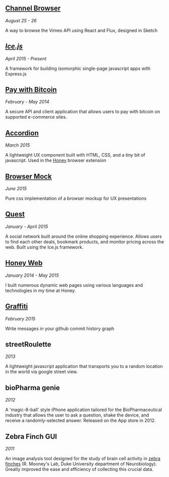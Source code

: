 ## [Channel Browser](http://coltontbrown.com/projects/channelbrowser)

*August 25 - 26*

A way to browse the Vimeo API using React and Flux, designed in Sketch


## *[Ice.js](http://coltontb.github.io/ice-js)*

*April 2015 - Present*

A framework for building isomorphic single-page javascript apps with Express.js


## [Pay with Bitcoin](./projects/pay-with-bitcoin)

*February - May 2014*

A secure API and client application that allows users to pay with bitcoin on supported e-commerce sites.


## [Accordion](http://coltontb.github.io/accordion)

*March 2015*

A lightweight UX component built with HTML, CSS, and a *tiny* bit of javascript. Used in the [Honey][honey-link] browser extension


## [Browser Mock](http://coltontb.github.io/browser-mock)

*June 2015*

Pure css implementation of a browser mockup for UX presentations


## [Quest](./projects/quest)

*January - April 2015*

A social network built around the online shopping experience. Allows users to find each other deals, bookmark products, and monitor pricing across the web. Built using the Ice.js framework.


## [Honey Web](./projects/honey-web)

*January 2014 - May 2015*

I built numerous dynamic web pages using various languages and technologies in my time at Honey. 


## [Graffiti](http://coltontb.github.io/graffiti)

*February 2015*

Write messages in your github commit history graph


## streetRoulette

*2013*

A lightweight javascript application that transports you to a random location in the world via google street view.


## bioPharma genie

*2012*

A 'magic-8-ball' style iPhone application tailored for the BioPharmaceutical industry that allows the user to ask a question, shake the device, and receive a randomly-selected answer. Released on the App store in 2012.


## Zebra Finch GUI

*2011*

An image analysis tool designed for the study of brain cell activity in [zebra finches][zebra-finch] (R. Mooney's Lab, Duke University department of Neurobiology). Greatly improved the ease and efficiency of collecting this crucial data.

[honey-link]: http://www.joinhoney.com
[zebra-finch]: https://en.wikipedia.org/wiki/Zebra_finch